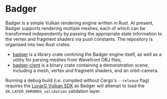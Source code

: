 # Badger

Badger is a simple Vulkan rendering engine written in Rust.
At present, Badger supports rendering multiple meshes, each of which can be transformed independently by passing the appropriate state information to the vertex and fragment shaders via push constants.
The repository is organised into two Rust crates:

* [badger](badger) is a library crate contining the Badger engine itself, as well as a utility for parsing meshes from Wavefront OBJ files;
* [badger-clent](badger-client) is a binary crate containing a demonstration scene, including a mesh, vertex and fragment shaders, and an orbit-camera.

Running a debug build (i.e. compiled without Cargo's `--release` flag) requires the [LunarG Vulkan SDK](https://www.lunarg.com/vulkan-sdk/) as Badger will attempt to load the `VK_LAYER_KHRONOS_validation` validation layer.
